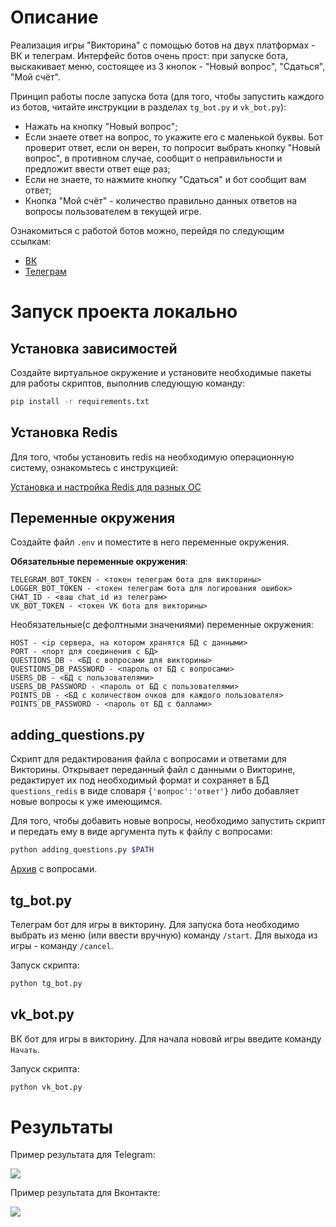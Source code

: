 # Описание

Реализация игры "Викторина" с помощью ботов на двух платформах - ВК и телеграм. Интерфейс ботов очень прост: при запуске бота, выскакивает меню, состоящее из 3 кнопок - "Новый вопрос", "Сдаться", "Мой счёт".

Принцип работы после запуска бота (для того, чтобы запустить каждого из ботов, читайте инструкции в разделах `tg_bot.py` и `vk_bot.py`):

- Нажать на кнопку "Новый вопрос";
- Если знаете ответ на вопрос, то укажите его с маленькой буквы. Бот проверит ответ, если он верен, то попросит выбрать кнопку "Новый вопрос", в противном случае, сообщит о неправильности и предложит ввести ответ еще раз;
- Если не знаете, то нажмите кнопку "Сдаться" и бот сообщит вам ответ;
- Кнопка "Мой счёт" - количество правильно данных ответов на вопросы пользователем в текущей игре.

Ознакомиться с работой ботов можно, перейдя по следующим ссылкам:

- [ВК](https://vk.com/club224264443)
- [Телеграм](https://t.me/very_good_quiz_bot)

# Запуск проекта локально

## Установка зависимостей

Создайте виртуальное окружение и установите необходимые пакеты для работы скриптов, выполнив следующую команду:

```sh
pip install -r requirements.txt
```

## Установка Redis

Для того, чтобы установить redis на необходимую операционную систему, ознакомьтесь с инструкцией:

[Установка и настройка Redis для разных ОС](https://timeweb.cloud/tutorials/redis/ustanovka-i-nastrojka-redis-dlya-raznyh-os)

## Переменные окружения

Создайте файл `.env` и поместите в него переменные окружения.

**Обязательные переменные окружения**:

```
TELEGRAM_BOT_TOKEN - <токен телеграм бота для викторины>
LOGGER_BOT_TOKEN - <токен телеграм бота для логирования ошибок>
CHAT_ID - <ваш chat_id из телеграм>
VK_BOT_TOKEN - <токен VK бота для викторины>
```

Необязательные(с дефолтными значениями) переменные окружения:

```
HOST - <ip сервера, на котором хранятся БД с данными>
PORT - <порт для соединения с БД>
QUESTIONS_DB - <БД с вопросами для викторины>
QUESTIONS_DB_PASSWORD - <пароль от БД с вопросами>
USERS_DB - <БД с пользователями>
USERS_DB_PASSWORD - <пароль от БД с пользователями>
POINTS_DB - <БД с количеством очков для каждого пользователя>
POINTS_DB_PASSWORD - <пароль от БД с баллами>
```

## adding_questions.py

Скрипт для редактирования файла с вопросами и ответами для Викторины. Открывает переданный файл с данными о Викторине, редактирует их под необходимый формат и сохраняет в БД `questions_redis` в виде словаря `{'вопрос':'ответ'}` либо добавляет новые вопросы к уже имеющимся.

Для того, чтобы добавить новые вопросы, необходимо запустить скрипт и передать ему в виде аргумента путь к файлу с вопросами:

```sh
python adding_questions.py $PATH
```

[Архив](https://dvmn.org/media/modules_dist/quiz-questions.zip) с вопросами.


## tg_bot.py

Телеграм бот для игры в викторину. Для запуска бота необходимо выбрать из меню (или ввести вручную) команду `/start`. Для выхода из игры - команду `/cancel`.

Запуск скрипта:

```sh
python tg_bot.py
```

## vk_bot.py

ВК бот для игры в викторину. Для начала нововй игры введите команду `Начать`.

Запуск скрипта:

```sh
python vk_bot.py
```


# Результаты

Пример результата для Telegram:

![](https://dvmn.org/filer/canonical/1569215494/324/)

Пример результата для Вконтакте:

![](https://dvmn.org/filer/canonical/1569215498/325/)
